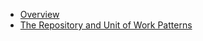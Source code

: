 - [Overview](overview.md)
- [The Repository and Unit of Work Patterns](repository-and-unit-of-work-patterns.md)
  

